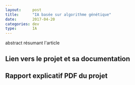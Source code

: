 ```yaml
---
layout:     post
title:      "IA basée sur algorithme génétique"
date:       2017-04-20
categories: dev
type:       IA
---
```


abstract résumant l'article

## Lien vers le projet et sa documentation

## Rapport explicatif PDF du projet


